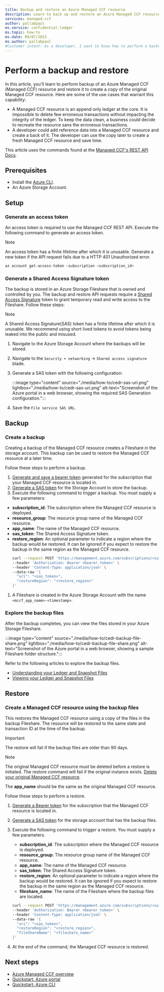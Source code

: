 ```yaml
---
title: Backup and restore an Azure Managed CCF resource
description: Learn to back up and restore an Azure Managed CCF resource
services: managed-ccf
author: pallabpaul
ms.service: confidential-ledger
ms.topic: how-to
ms.date: 09/07/2023
ms.author: pallabpaul
#Customer intent: As a developer, I want to know how to perform a backup and restore of my Managed CCF app so that I can can access backups of my app files and restore my app in another region in the case of a disaster recovery.
---
```


# Perform a backup and restore

In this article, you'll learn to perform backup of an Azure Managed CCF (Managed CCF) resource and restore it to create a copy of the original Managed CCF resource. Here are some of the use cases that warrant this capability:  

- A Managed CCF resource is an append only ledger at the core. It is impossible to delete few erroneous transactions without impacting the integrity of the ledger. To keep the data clean, a business could decide to recreate the resource sans the erroneous transactions.  
- A developer could add reference data into a Managed CCF resource and create a back of it. The developer can use the copy later to create a fresh Managed CCF resource and save time.

This article uses the commands found at the [Managed CCF's REST API Docs](/rest/api/confidentialledger/managed-ccf).

## Prerequisites

- Install the [Azure CLI](/cli/azure/install-azure-cli).
- An Azure Storage Account.

## Setup

### Generate an access token

An access token is required to use the Managed CCF REST API. Execute the following command to generate an access token.

> [!NOTE]
> An access token has a finite lifetime after which it is unusable. Generate a new token if the API request fails due to a HTTP 401 Unauthorized error.

```bash
az account get-access-token –subscription <subscription_id>
```

### Generate a Shared Access Signature token

The backup is stored in an Azure Storage Fileshare that is owned and controlled by you. The backup and restore API requests require a [Shared Access Signature](../storage/common/storage-sas-overview.md) token to grant temporary read and write access to the Fileshare. Follow these steps:

> [!NOTE]
> A Shared Access Signature(SAS) token has a finite lifetime after which it is unusable. We recommend using short lived tokens to avoid tokens being leaked into the public and misused.

1. Navigate to the Azure Storage Account where the backups will be stored.
2. Navigate to the `Security + networking` -> `Shared access signature` blade.
3. Generate a SAS token with the following configuration:

    :::image type="content" source="./media/how-to/cedr-sas-uri.png" lightbox="./media/how-to/cedr-sas-uri.png" alt-text="Screenshot of the Azure portal in a web browser, showing the required SAS Generation configuration.":::
4. Save the `File service SAS URL`.

## Backup

### Create a backup

Creating a backup of the Managed CCF resource creates a Fileshare in the storage account. This backup can be used to restore the Managed CCF resource at a later time.

Follow these steps to perform a backup.

1. [Generate and save a bearer token](#generate-an-access-token) generated for the subscription that your Managed CCF resource is located in.
2. [Generate a SAS token](#generate-a-shared-access-signature-token) for the Storage Account to store the backup.
3. Execute the following command to trigger a backup. You must supply a few parameters:
- **subscription_id**: The subscription where the Managed CCF resource is deployed.
- **resource_group**: The resource group name of the Managed CCF resource.
- **app_name**: The name of the Managed CCF resource.
- **sas_token**: The Shared Access Signature token.
- **restore_region**: An optional parameter to indicate a region where the backup would be restored. It can be ignored if you expect to restore the backup in the same region as the Managed CCF resource.
    ```bash
    curl --request POST 'https://management.azure.com/subscriptions/<subscription_id>/resourceGroups/<resource_group>/providers/Microsoft.ConfidentialLedger/ManagedCCFs/<app_name>/backup?api-version=2023-06-28-preview' \
    --header 'Authorization: Bearer <bearer_token>' \
    --header 'Content-Type: application/json' \
    --data-raw '{
      "uri": "<sas_token>",
      "restoreRegion": "<restore_region>"
    }'
    ```
1. A Fileshare is created in the Azure Storage Account with the name `<mccf_app_name>-<timestamp>`.

### Explore the backup files

After the backup completes, you can view the files stored in your Azure Storage Fileshare.

:::image type="content" source="./media/how-to/cedr-backup-file-share.png" lightbox="./media/how-to/cedr-backup-file-share.png" alt-text="Screenshot of the Azure portal in a web browser, showing a sample Fileshare folder structure.":::

Refer to the following articles to explore the backup files.

- [Understanding your Ledger and Snapshot Files](https://microsoft.github.io/CCF/main/operations/ledger_snapshot.html)
- [Viewing your Ledger and Snapshot Files](https://microsoft.github.io/CCF/main/audit/python_library.html)

## Restore

### Create a Managed CCF resource using the backup files

This restores the Managed CCF resource using a copy of the files in the backup Fileshare. The resource will be restored to the same state and transaction ID at the time of the backup.

> [!IMPORTANT]
> The restore will fail if the backup files are older than 90 days.

> [!NOTE]
> The original Managed CCF resource must be deleted before a restore is initiated. The restore command will fail if the original instance exists. [Delete your original Managed CCF resource](/cli/azure/confidentialledger/managedccfs?#az-confidentialledger-managedccfs-delete).
>
> The **app_name** should be the same as the original Managed CCF resource.

Follow these steps to perform a restore.

1. [Generate a Bearer token](#generate-an-access-token) for the subscription that the Managed CCF resource is located in.
2. [Generate a SAS token](#generate-a-shared-access-signature-token) for the storage account that has the backup files.
3. Execute the following command to trigger a restore. You must supply a few parameters.
    - **subscription_id**: The subscription where the Managed CCF resource is deployed.
    - **resource_group**: The resource group name of the Managed CCF resource.
    - **app_name**: The name of the Managed CCF resource.
    - **sas_token**: The Shared Access Signature token.
    - **restore_region**: An optional parameter to indicate a region where the backup would be restored. It can be ignored if you expect to restore the backup in the same region as the Managed CCF resource.
    - **fileshare_name**: The name of the Fileshare where the backup files are located.

    ```bash
    curl --request POST 'https://management.azure.com/subscriptions/<subscription_id>/resourceGroups/<resource_group>/providers/Microsoft.ConfidentialLedger/ManagedCCFs/<app_name>/restore?api-version=2023-06-28-preview' \
    --header 'Authorization: Bearer <bearer_token>' \
    --header 'Content-Type: application/json' \
    --data-raw '{
      "uri": "<sas_token>",
      "restoreRegion": "<restore_region>",
      "fileShareName": "<fileshare_name>"
    }'
    ```
1. At the end of the command, the Managed CCF resource is restored.

## Next steps

- [Azure Managed CCF overview](overview.md)
- [Quickstart: Azure portal](quickstart-portal.md)
- [Quickstart: Azure CLI](quickstart-python.md)
